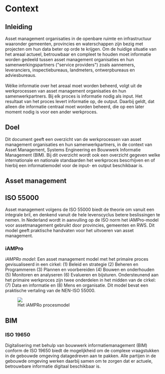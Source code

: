 # Context


## Inleiding
Asset management organisaties in de openbare ruimte en infrastructuur waaronder gemeenten, provincies en waterschappen zijn bezig met projecten om hun data beter op orde te krijgen. Om de huidige situatie van het areaal actueel, betrouwbaar en compleet te houden moet informatie worden gedeeld tussen asset management organisaties en hun samenwerkingspartners ("service providers") zoals aannemers, leveranciers, inspectiebureaus, landmeters, ontwerpbureaus en adviesbureaus.
<br><br>
Wélke informatie over het areaal moet worden beheerd, volgt uit de werkprocessen van asset management organisaties én hun samenwerkpartners. Bij elk proces is informatie nodig als input. Het resultaat van het proces levert informatie op, de output. Daarbij geldt, dat alleen die informatie centraal moet worden beheerd, die op een later moment nodig is voor een ander werkproces.  

## Doel
Dit document geeft een overzicht van de werkprocessen van asset management organisaties en hun samenwerkpartners, in de context van Asset Management, Systems Engineering en Bouwwerk Informatie Management (BIM).
Bij dit overzicht wordt ook een overzicht gegeven welke internationale en nationale standaarden het werkproces bescrhijven en of hierbij een informatiemodel voor de input- en output beschikbaar is.


## Asset management

## ISO 55000
Asset management volgens de ISO 55000 biedt de theorie om vanuit een integrale bril, en denkend vanuit de hele levenscyclus betere beslissingen te nemen. In Nederland wordt in aanvulling op de ISO norm het iAMPro-model voor assetmanagement gebruikt door provincies, gemeenten en RWS. Dit model geeft praktische handvaten voor het uitvoeren van asset management.  


### iAMPro

<p><dfn data-lt="iAMPRo model">iAMPRo model</dfn>: Een asset management model met het primaire proces gevisualiseerd in een cirkel: (1) Beleid en strategie (2) Beheren en Programmeren (3) Plannen en voorbereiden (4) Bouwen en onderhouden (5) Monitoren en analyseren (6) Evalueren en bijsturen. Ondersteunend aan het primaire werkproces zijn twee onderdelen in het midden van de cirkel: (7) Data en informatie en (8) Mens en organisatie. Dit model bevat een praktische vertaling van de NEN-ISO 55000. </p>

<figure>
<!-- Image Map Generated by http://www.image-map.net/ -->
<img src="./h/media/iAMProroos_scherper.png" usemap="#image-map">

<map name="image-map" alt="Het iAMPRo procesmodel met het primaire proces in een cirkel: (1) Beleid en strategie (2) Beheren en Programmeren (3) Plannen en voorbereiden (4) Bouwen en onderhouden (5) Monitoren en analyseren (6) Evalueren en bijsturen. Ondersteunen aan het primaire werkproces zijn twee onderdelen in het midden van de cirkel: (7) Data en informatie en (8) Mens en organisatie.">
<figcaption>Het iAMPRo procesmodel</caption>
    <area target="_self" alt="Monitoren en analyseren" title="Monitoren en analyseren" href="https://docs.crow.nl/procesmodel/processeniampro/monitoren" coords="177,487,299,699,105,744,36,649" shape="poly">
    <area target="_self" alt="Bouwen en onderhouden" title="Bouwen en onderhouden" href="" coords="337,712,575,711,511,918,403,929" shape="poly">
    <area target="_self" alt="Plannen en voorbereiden" title="Plannen en voorbereiden" href="" coords="732,491,609,699,815,745,881,650" shape="poly">
    <area target="_self" alt="Beheren en programmeren" title="Beheren en programmeren" href="" coords="613,225,734,453,876,288,821,197" shape="poly">
    <area target="_self" alt="Beleid en strategie" title="Beleid en strategie" href="" coords="335,219,576,215,505,23,408,11" shape="poly">
    <area target="_self" alt="Evalueren en bijsturen" title="Evalueren en bijsturen" href="" coords="301,237,173,453,27,289,88,195,300,234" shape="poly">
    <area target="_self" alt="Data en informatie" title="Data en informatie" href="" coords="341,255,215,460,695,459,585,257" shape="poly">
    <area target="_self" alt="Mens en organisatie" title="Mens en organisatie" href="" coords="216,475,695,475,577,682,332,683" shape="poly">
</map>
</figure>

## BIM

### ISO 19650
Digitalisering met behulp van bouwwerk informatiemanagement (BIM) conform de ISO 19650 biedt de mogelijkheid om de complexe vraagstukken in de gebouwde omgeving datagedreven aan te pakken. Alle partijen in de gebouwde omgeving werken daarbij samen om te zorgen dat er actuele, betrouwbare informatie digitaal beschikbaar is.  






